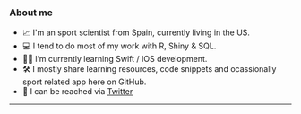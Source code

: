 ### About me

- 📈 I'm an sport scientist from Spain, currently living in the US.
- 💻 I tend to do most of my work with R, Shiny & SQL.
- 🤳🏻 I’m currently learning Swift / IOS development.
- 🛠 I mostly share learning resources, code snippets and ocassionally sport related app here on GitHub.
- 💬 I can be reached via [Twitter](https://twitter.com/jfernandez__)
---
